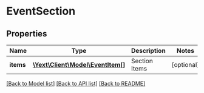 # EventSection

## Properties
Name | Type | Description | Notes
------------ | ------------- | ------------- | -------------
**items** | [**\Yext\Client\Model\EventItem[]**](EventItem.md) | Section Items | [optional] 

[[Back to Model list]](../README.md#documentation-for-models) [[Back to API list]](../README.md#documentation-for-api-endpoints) [[Back to README]](../README.md)


